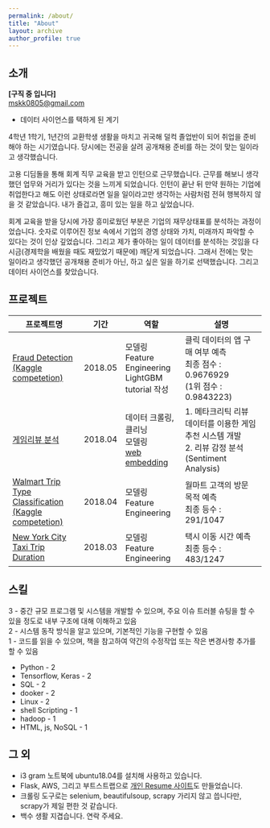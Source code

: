 ```yaml
---
permalink: /about/
title: "About"
layout: archive
author_profile: true
---
```


## 소개
**[구직 중 입니다]** <br>
mskk0805@gmail.com

- 데이터 사이언스를 택하게 된 계기

 4학년 1학기, 1년간의 교환학생 생활을 마치고 귀국해 덜컥 졸업반이 되어 취업을 준비해야 하는 시기였습니다. 당시에는 전공을 살려 공개채용 준비를 하는 것이 맞는 일이라고 생각했습니다.


 고용 디딤돌을 통해 회계 직무 교육을 받고 인턴으로 근무했습니다. 근무를 해보니 생각했던 업무와 거리가 있다는 것을 느끼게 되었습니다. 인턴이 끝난 뒤 만약 원하는 기업에 취업한다고 해도 이런 상태로라면 일을 일이라고만 생각하는 사람처럼 전혀 행복하지 않을 것 같았습니다. 내가 즐겁고, 흥미 있는 일을 하고 싶었습니다.


 회계 교육을 받을 당시에 가장 흥미로웠던 부분은 기업의 재무상태표를 분석하는 과정이었습니다. 숫자로 이루어진 정보 속에서 기업의 경영 상태와 가치, 미래까지 파악할 수 있다는 것이 인상 깊었습니다. 그리고 제가 좋아하는 일이 데이터를 분석하는 것임을 다시금(경제학을 배웠을 때도 재밌었기 때문에) 깨닫게 되었습니다. 그래서 전에는 맞는 일이라고 생각했던 공개채용 준비가 아닌, 하고 싶은 일을 하기로 선택했습니다. 그리고 데이터 사이언스를 찾았습니다.


## 프로젝트

| 프로젝트명 	| 기간 	|  역할 	| 설명 	|
|-|-|-|-|
| [Fraud Detection<br>(Kaggle competetion)](https://github.com/Moons08/LightGBM-tutorial-Fraud_Detection) | 2018.05 | 모델링<br>Feature Engineering <br> LightGBM tutorial 작성 | 클릭 데이터의 앱 구매 여부 예측<br>최종 점수 : 0.9676929<br>(1위 점수 : 0.9843223)|
|[게임리뷰 분석](https://github.com/Moons08/game_review)|2018.04| 데이터 크롤링, 클리닝<br> 모델링<br> [web embedding](http://cocactus.tk/#portfolio)| 1. 메타크리틱 리뷰 데이터를 이용한 게임 추천 시스템 개발<br> 2. 리뷰 감정 분석 (Sentiment Analysis)
| [Walmart Trip Type Classification<br>(Kaggle competetion)](https://github.com/YounginLEE/DSS7_Walmart/blob/master/Main/ReadMe.md) | 2018.04 | 모델링 <br> Feature Engineering | 월마트 고객의 방문 목적 예측<br> 최종 등수 : 291/1047
|[New York City Taxi Trip Duration](https://github.com/Moons08/personal-project-archive/tree/master/TaxiTrip)| 2018.03 | 모델링 <br> Feature Engineering  | 택시 이동 시간 예측 <br> 최종 등수 : 483/1247


## 스킬
3 - 중간 규모 프로그램 및 시스템을 개발할 수 있으며, 주요 이슈 트러블 슈팅을 할 수 있을 정도로 내부 구조에 대해 이해하고 있음<br>
2 - 시스템 동작 방식을 알고 있으며, 기본적인 기능을 구현할 수 있음<br>
1 - 코드를 읽을 수 있으며, 책을 참고하여 약간의 수정작업 또는 작은 변경사항 추가를 할 수 있음

- Python - 2
- Tensorflow, Keras - 2
- SQL - 2
- dooker - 2
- Linux - 2
- shell Scripting - 1
- hadoop - 1
- HTML, js, NoSQL - 1


## 그 외
- i3 gram 노트북에 ubuntu18.04를 설치해 사용하고 있습니다. 
- Flask, AWS, 그리고 부트스트랩으로 [개인 Resume 사이트](http://cocactus.tk)도 만들었습니다.
- 크롤링 도구로는 selenium, beautifulsoup, scrapy 가리지 않고 씁니다만, scrapy가 제일 편한 것 같습니다.
- 백수 생활 지겹습니다. 연락 주세요.
